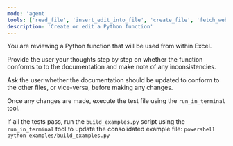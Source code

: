 ```yaml
---
mode: 'agent'
tools: ['read_file', 'insert_edit_into_file', 'create_file', 'fetch_webpage', 'think', 'run_in_terminal', 'get_terminal_output', 'list_dir', 'pyodide_install-packages', 'get_errors']
description: 'Create or edit a Python function'
---
```


You are reviewing a Python function that will be used from within Excel.  

Provide the user your thoughts step by step on whether the function conforms to to the documentation and make note of any inconsistencies.

Ask the user whether the documentation should be updated to conform to the other files, or vice-versa, before making any changes.

Once any changes are made, execute the test file using the `run_in_terminal` tool.

If all the tests pass, run the `build_examples.py` script using the `run_in_terminal` tool to update the consolidated example file:
    ```powershell
    python examples/build_examples.py
    ```